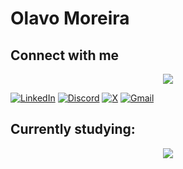 # Olavo Moreira

## Connect with me

<p align="center">
  <a href="https://skillicons.dev">
    <img src="[https://skillicons.dev/icons?i=java,spring,hibernate,mysql,mongodb&perline=7](https://img.shields.io/badge/LinkedIn-0077B5?style=for-the-badgelogo=linkedinlogoColor=white)" />
  </a>
</p>

[![LinkedIn](https://img.shields.io/badge/LinkedIn-0077B5?style=for-the-badge&logo=linkedin&logoColor=white)](https://www.linkedin.com/in/olavospmoreira/)
[![Discord](https://img.shields.io/badge/Discord-7289DA?style=for-the-badge&logo=discord&logoColor=white)](https://discord.com/channels/@zeninxd/)
[![X](https://img.shields.io/badge/X-000?style=for-the-badge&logo=x)](https://x.com/zenoniwnl)
[![Gmail](https://img.shields.io/badge/Gmail-333333?style=for-the-badge&logo=gmail&logoColor=red)](mailto:olavomoreiranl@gmail.com)

## Currently studying:

<p align="center">
  <a href="https://skillicons.dev">
    <img src="https://skillicons.dev/icons?i=java,spring,hibernate,mysql,mongodb&perline=7" />
  </a>
</p>





[instagram]: https://instagram.com/olavomoreirap/
[linkedin]: https://linkedin.com/in/olavospmoreira/
[gmail]: https://mail.google.com/mail/?view=cm&fs=1&to=olavomoreiranl@gmail.com&su=SUBJECT&body=BODY&bcc=olavomoreiranl@gmail.com
